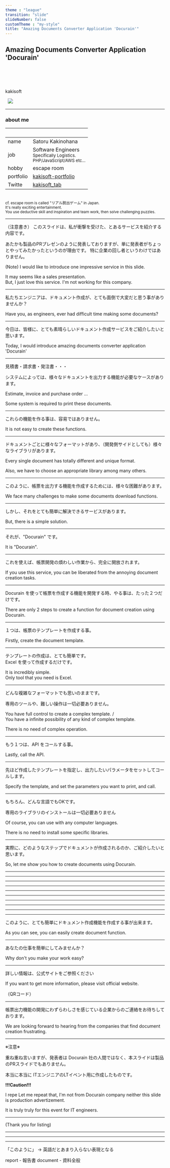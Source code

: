 ```yaml
---
theme : "league"
transition: "slide"
slideNumber: false
customTheme : "my-style"
title: "Amazing Documents Converter Application 'Docurain'"
---
```


## Amazing Documents Converter Application 'Docurain'

<br>
<br>
<br>
<br>
kakisoft
<br>

&nbsp;&nbsp;<img src="../assets/kakisoft_logo
.png" style="max-width: 10%;">

---

### about me

&nbsp;  |  &nbsp;
-------------|---------------
name       |Satoru Kakinohana &nbsp;&nbsp;&nbsp;<small>
job        | Software Engineers<br><small>Specifically Logistics.<br>PHP/JavaScript/AWS etc...</small>
hobby      | escape room
portfolio | [kakisoft-portfolio](https://kakisoft-portfolio-v2.netlify.com)
Twitte | [kakisoft_tab](https://twitter.com/kakisoft_tab)

<br>

<small>
cf. escape room is called "リアル脱出ゲーム" in Japan.<br>
It's really exciting entertainment.  <br>
You use deductive skill and inspiration and team work, then solve challenging puzzles.</small>

---

（注意書き）
このスライドは、私が衝撃を受けた、とあるサービスを紹介する内容です。

あたかも製品のPRプレゼンのように発表しておりますが、単に発表者がちょっとやってみたかったというのが理由です。
特に企業の回し者というわけではありません。


(Note)
I would like to introduce one impressive service in this slide.

It may seems like a sales presentation.  
But, I just love this service. I'm not working for this company.

---

私たちエンジニアは、ドキュメント作成が、とても面倒で大変だと思う事がありませんか？

Have you, as engineers, ever had difficult time making some documents?

---

今日は、皆様に、とても素晴らしいドキュメント作成サービスをご紹介したいと思います。

Today, I would introduce amazing documents converter application 'Docurain'

---

見積書・請求書・発注書・・・

システムによっては、様々なドキュメントを出力する機能が必要なケースがあります。

Estimate, invoice and purchase order ...

Some system is required to print these documents.

---

これらの機能を作る事は、容易ではありません。

It is not easy to create these functions.

---

ドキュメントごとに様々なフォーマットがあり、（開発側サイドとしても）様々なライブラリがあります。

Every single document has totally different and unique format.

Also, we have to choose an appropriate library among many others.

---

このように、帳票を出力する機能を作成するためには、様々な困難があります。

We face many challenges to make some documents download functions.

---

しかし、それをとても簡単に解決できるサービスがあります。

But, there is a simple solution.

---

それが、"Docurain" です。

It is "Docurain".

---

これを使えば、帳票開発の煩わしい作業から、完全に開放されます。

If you use this service, you can be liberated from the annoying document creation tasks.

---

Docurain を使って帳票を作成する機能を開発する時、やる事は、たった２つだけです。

There are only 2 steps to create a function for document creation using Docurain.

---

１つは、帳票のテンプレートを作成する事。

Firstly, create the document template.

---

テンプレートの作成は、とても簡単です。  
Excel を使って作成するだけです。  

It is incredibly simple.  
Only tool that you need is Excel.

---

どんな複雑なフォーマットでも思いのままです。

専用のツールや、難しい操作は一切必要ありません。

You have full control to create a complex template. /  
You have a infinite possibility of any kind of complex template.

There is no need of complex operation.

---

もう１つは、API をコールする事。

Lastly, call the API.

---

先ほど作成したテンプレートを指定し、出力したいパラメータをセットしてコールします。

Specify the template, and set the parameters you want to print, and call.

---

もちろん、どんな言語でもOKです。

専用のライブラリのインストールは一切必要ありません

Of course, you can use with any computer languages.

There is no need to install some specific libraries.

---

実際に、どのようなステップでドキュメントが作成されるのか、ご紹介したいと思います。

So, let me show you how to create documents using Docurain.

---


---


---


---


---


---


---


---


---


---

このように、とても簡単にドキュメント作成機能を作成する事が出来ます。

As you can see, you can easily create document function.

---

あなたの仕事を簡単にしてみませんか？

Why don't you make your work easy?

---

詳しい情報は、公式サイトをご参照ください

If you want to get more information, please visit official website.

（QRコード）

---

帳票出力機能の開発にわずらわしさを感じている企業からのご連絡をお待ちしております。

We are looking forward to hearing from the companies that find document creation frustrating.

---

※注意※

重ね重ね言いますが、発表者は Docurain 社の人間ではなく、本スライドは製品のPRスライドでもありません。

本当に本当に ITエンジニアのLTイベント用に作成したものです。


**!!!Caution!!!**

I repe
Let me repeat that, I'm not from Docurain company neither this slide is production advertizement.

It is truly truly for this event for IT engineers.

---

(Thank you for listing)

---


---


---




「このように」 -> 英語だとあまり入らない表現となる


report - 報告書
document - 資料全般


